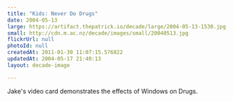 ```yaml
---
title: "Kids: Never Do Drugs"
date: 2004-05-13
large: https://artifact.thepatrick.io/decade/large/2004-05-13-1530.jpg
small: http://cdn.m.ac.nz/decade/images/small/20040513.jpg
flickrUrl: null
photoId: null
createdAt: 2011-01-30 11:07:15.576822
updatedAt: 2004-05-17 21:40:13
layout: decade-image

---
```

Jake's video card demonstrates the effects of Windows on Drugs.
